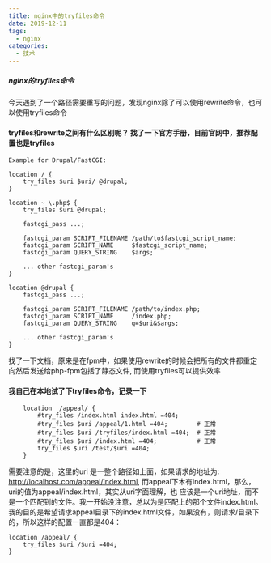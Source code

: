 ```yaml
---
title: nginx中的tryfiles命令 
date: 2019-12-11
tags:
  - nginx 
categories:
  - 技术
---
```


##### nginx的tryfiles命令 
今天遇到了一个路径需要重写的问题，发现nginx除了可以使用rewrite命令，也可以使用tryfiles命令
<!--more-->

#### tryfiles和rewrite之间有什么区别呢？ 找了一下官方手册，目前官网中，推荐配置也是tryfiles
```
Example for Drupal/FastCGI:

location / {
    try_files $uri $uri/ @drupal;
}

location ~ \.php$ {
    try_files $uri @drupal;

    fastcgi_pass ...;

    fastcgi_param SCRIPT_FILENAME /path/to$fastcgi_script_name;
    fastcgi_param SCRIPT_NAME     $fastcgi_script_name;
    fastcgi_param QUERY_STRING    $args;

    ... other fastcgi_param's
}

location @drupal {
    fastcgi_pass ...;

    fastcgi_param SCRIPT_FILENAME /path/to/index.php;
    fastcgi_param SCRIPT_NAME     /index.php;
    fastcgi_param QUERY_STRING    q=$uri&$args;

    ... other fastcgi_param's
}
```
找了一下文档，原来是在fpm中，如果使用rewrite的时候会把所有的文件都重定向然后发送给php-fpm包括了静态文件, 而使用tryfiles可以提供效率


#### 我自己在本地试了下tryfiles命令，记录一下
```
    location  /appeal/ {
        #try_files /index.html index.html =404;
        #try_files $uri /appeal/1.html =404;        # 正常
        #try_files $uri /tryfiles/index.html =404;  # 正常
        #try_files $uri /index.html =404;           # 正常
        try_files $uri /test/$uri =404;
    }
```
需要注意的是，这里的uri 是一整个路径如上面，如果请求的地址为: http://localhost.com/appeal/index.html, 而appeal下木有index.html，那么，uri的值为appeal/index.html，其实从uri字面理解，也
应该是一个uri地址，而不是一个匹配到的文件。我一开始没注意，总以为是匹配上的那个文件index.html。
我的目的是希望请求appeal目录下的index.html文件，如果没有，则请求/目录下的，所以这样的配置一直都是404：
``` 
location /appeal/ {
	try_files $uri /$uri =404;
}
```


